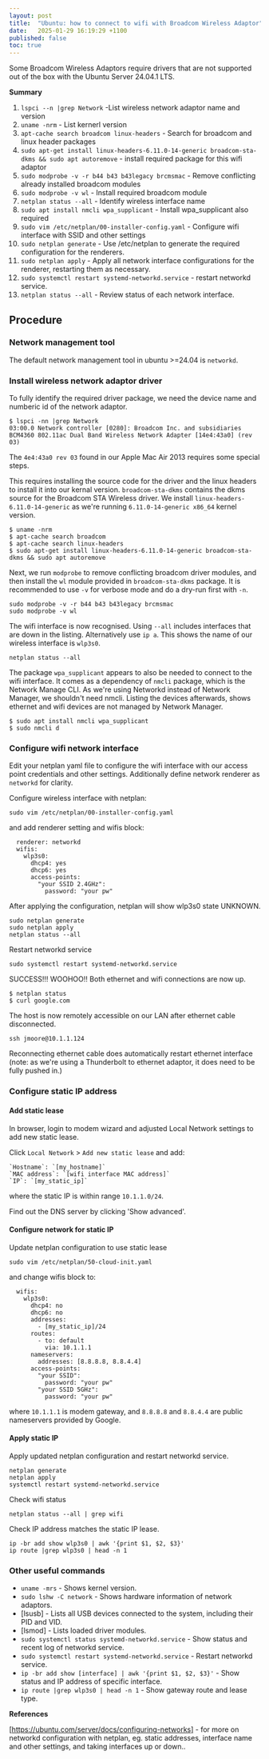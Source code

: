 ```yaml
---
layout: post
title:  "Ubuntu: how to connect to wifi with Broadcom Wireless Adaptor"
date:   2025-01-29 16:19:29 +1100
published: false
toc: true
---
```


Some Broadcom Wireless Adaptors require drivers that are not supported out of the box with the Ubuntu Server 24.04.1 LTS.

**Summary**

1. `lspci --n |grep Network` -List wireless network adaptor name and version
2. `uname -nrm` - List kernerl version
3. `apt-cache search broadcom linux-headers` - Search for broadcom and linux header packages
4. `sudo apt-get install linux-headers-6.11.0-14-generic broadcom-sta-dkms && sudo apt autoremove` - install required package for this wifi adaptor
5. `sudo modprobe -v -r b44 b43 b43legacy brcmsmac` - Remove conflicting already installed broadcom modules
6. `sudo modprobe -v wl` - Install required broadcom module
7. `netplan status --all` - Identify wireless interface name
8. `sudo apt install nmcli wpa_supplicant` - Install wpa_supplicant also required
9. `sudo vim /etc/netplan/00-installer-config.yaml` - Configure wifi interface with SSID and other settings
10. `sudo netplan generate` - Use /etc/netplan to generate the required configuration for the renderers.
11. `sudo netplan apply` - Apply all network interface configurations for the renderer, restarting them as necessary.
12. `sudo systemctl restart systemd-networkd.service` - restart networkd service.
13. `netplan status --all` - Review status of each network interface.



## Procedure

### Network management tool

The default network management tool in ubuntu >=24.04 is `networkd`.

### Install wireless network adaptor driver

To fully identify the required driver package, we need the device name and numberic id of the network adaptor.

```
$ lspci -nn |grep Network
03:00.0 Network controller [0280]: Broadcom Inc. and subsidiaries BCM4360 802.11ac Dual Band Wireless Network Adapter [14e4:43a0] (rev 03)
```

The `4e4:43a0 rev 03` found in our Apple Mac Air 2013 requires some special steps.

This requires installing the source code for the driver and the linux headers to install it into our kernal version. `broadcom-sta-dkms` contains the dkms source for the Broadcom STA Wireless driver. We install `linux-headers-6.11.0-14-generic` as we're running `6.11.0-14-generic x86_64` kernel version.

```
$ uname -nrm
$ apt-cache search broadcom
$ apt-cache search linux-headers
$ sudo apt-get install linux-headers-6.11.0-14-generic broadcom-sta-dkms && sudo apt autoremove
```

Next, we run `modprobe` to remove conflicting broadcom driver modules, and then install the `wl` module provided in `broadcom-sta-dkms` package. It is recommended to use `-v` for verbose mode and do a dry-run first with `-n`.

```
sudo modprobe -v -r b44 b43 b43legacy brcmsmac
sudo modprobe -v wl
```

The wifi interface is now recognised. Using `--all` includes interfaces that are down in the listing. Alternatively use `ip a`. This shows the name of our wireless interface is `wlp3s0`.

```
netplan status --all
```

The package `wpa_supplicant` appears to also be needed to connect to the wifi interface. It comes as a dependency of `nmcli` package, which is the Network Manage CLI. As we're using Networkd instead of Network Manager, we shouldn't need nmcli. Listing the devices afterwards, shows ethernet and wifi devices are not managed by Network Manager.

<!-- TODO: repeat without `nmcli`. check wpa_supplicant and/or nmcli is required -->

```
$ sudo apt install nmcli wpa_supplicant
$ sudo nmcli d
```

### Configure wifi network interface

Edit your netplan yaml file to configure the wifi interface with our access point credentials and other settings. Additionally define network renderer as `networkd` for clarity.

Configure wireless interface with netplan:
```
sudo vim /etc/netplan/00-installer-config.yaml
```
and add renderer setting and wifis block:
```
  renderer: networkd
  wifis:
    wlp3s0:
      dhcp4: yes
      dhcp6: yes
      access-points:
        "your SSID 2.4GHz":
          password: "your pw"
```

After applying the configuration, netplan will show wlp3s0 state UNKNOWN.

```
sudo netplan generate
sudo netplan apply
netplan status --all
```

Restart networkd service

```
sudo systemctl restart systemd-networkd.service
```

SUCCESS!!! WOOHOO!! Both ethernet and wifi connections are now up.

```
$ netplan status
$ curl google.com
```

The host is now remotely accessible on our LAN after ethernet cable disconnected.

```
ssh jmoore@10.1.1.124
```

Reconnecting ethernet cable does automatically restart ethernet interface (note: as we're using a Thunderbolt to ethernet adaptor, it does need to be fully pushed in.)

### Configure static IP address

#### Add static lease

In browser, login to modem wizard and adjusted Local Network settings to add new static lease.

Click `Local Network` > `Add new static lease` and add:
```
`Hostname`: `[my_hostname]`
`MAC address`: `[wifi interface MAC address]`
`IP`: `[my_static_ip]`
```

where the static IP is within range `10.1.1.0/24`.

Find out the DNS server by clicking 'Show advanced'.


#### Configure network for static IP

Update netplan configuration to use static lease

```
sudo vim /etc/netplan/50-cloud-init.yaml
```
and change wifis block to:
```
  wifis:
    wlp3s0:
      dhcp4: no
      dhcp6: no
      addresses:
        - [my_static_ip]/24
      routes:
        - to: default
          via: 10.1.1.1
      nameservers:
        addresses: [8.8.8.8, 8.8.4.4]
      access-points:
        "your SSID":
          password: "your pw"
        "your SSID 5GHz":
          password: "your pw"
```

where `10.1.1.1` is modem gateway, and `8.8.8.8` and `8.8.4.4` are public nameservers provided by Google.


#### Apply static IP

Apply updated netplan configuration and restart networkd service.
```
netplan generate
netplan apply
systemctl restart systemd-networkd.service
```

Check wifi status
```
netplan status --all | grep wifi
```

Check IP address matches the static IP lease.

```
ip -br add show wlp3s0 | awk '{print $1, $2, $3}'
ip route |grep wlp3s0 | head -n 1
```

### Other useful commands

- `uname -mrs` - Shows kernel version.
- `sudo lshw -C network` - Shows hardware information of network adaptors.
- [lsusb] - Lists all USB devices connected to the system, including their PID and VID.
- [lsmod] - Lists loaded driver modules.
- `sudo systemctl status systemd-networkd.service` - Show status and recent log of networkd service.
- `sudo systemctl restart systemd-networkd.service` - Restart networkd service.
- `ip -br add show [interface] | awk '{print $1, $2, $3}'` - Show status and IP address of specific interface.
- `ip route |grep wlp3s0 | head -n 1` - Show gateway route and lease type.


**References**

[https://ubuntu.com/server/docs/configuring-networks] - for more on networkd configuration with netplan, eg. static addresses, interface name and other settings, and taking interfaces up or down..
